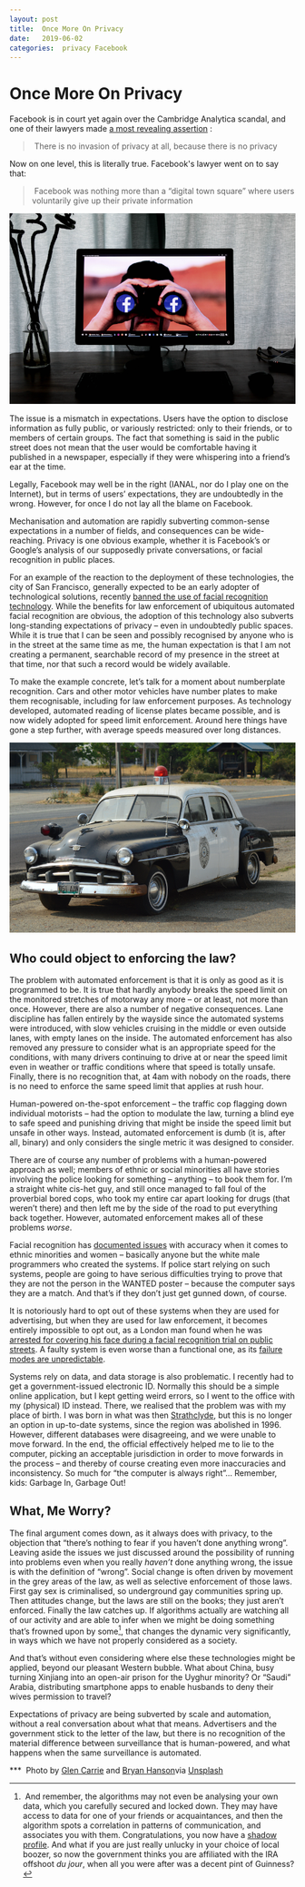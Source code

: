 ```yaml
---
layout: post
title:  Once More On Privacy 
date:   2019-06-02 
categories:  privacy Facebook 
---
```


# Once More On Privacy


Facebook is in court yet again over the Cambridge Analytica scandal, and one of their lawyers made [a most revealing assertion](https://www.dailydot.com/debug/facebook-lawyer-no-expectation-of-privacy/ "Facebook lawyer says users 'have no expectation of privacy'" ) : 

> There is no invasion of privacy at all, because there is no privacy

Now on one level, this is literally true. Facebook's lawyer went on to say that:

> Facebook was nothing more than a “digital town square” where users voluntarily give up their private information

![](/images/unknown_filename.263.png)

The issue is a mismatch in expectations. Users have the option to disclose information as fully public, or variously restricted: only to their friends, or to members of certain groups. The fact that something is said in the public street does not mean that the user would be comfortable having it published in a newspaper, especially if they were whispering into a friend’s ear at the time.

Legally, Facebook may well be in the right (IANAL, nor do I play one on the Internet), but in terms of users’ expectations, they are undoubtedly in the wrong. However, for once I do not lay all the blame on Facebook.

Mechanisation and automation are rapidly subverting common-sense expectations in a number of fields, and consequences can be wide-reaching. Privacy is one obvious example, whether it is Facebook’s or Google’s analysis of our supposedly private conversations, or facial recognition in public places. 

For an example of the reaction to the deployment of these technologies, the city of San Francisco, generally expected to be an early adopter of technological solutions, recently [banned the use of facial recognition technology](https://www.theguardian.com/commentisfree/2019/may/30/san-francisco-ban-facial-recognition-surveillance). While the benefits for law enforcement of ubiquitous automated facial recognition are obvious, the adoption of this technology also subverts long-standing expectations of privacy – even in undoubtedly public spaces. While it is true that I can be seen and possibly recognised by anyone who is in the street at the same time as me, the human expectation is that I am not creating a permanent, searchable record of my presence in the street at that time, nor that such a record would be widely available.

To make the example concrete, let’s talk for a moment about numberplate recognition. Cars and other motor vehicles have number plates to make them recognisable, including for law enforcement purposes. As technology developed, automated reading of license plates became possible, and is now widely adopted for speed limit enforcement. Around here things have gone a step further, with average speeds measured over long distances.

![](/images/unknown_filename.264.png)

## Who could object to enforcing the law?

The problem with automated enforcement is that it is only as good as it is programmed to be. It is true that hardly anybody breaks the speed limit on the monitored stretches of motorway any more – or at least, not more than once. However, there are also a number of negative consequences. Lane discipline has fallen entirely by the wayside since the automated systems were introduced, with slow vehicles cruising in the middle or even outside lanes, with empty lanes on the inside. The automated enforcement has also removed any pressure to consider what is an appropriate speed for the conditions, with many drivers continuing to drive at or near the speed limit even in weather or traffic conditions where that speed is totally unsafe. Finally, there is no recognition that, at 4am with nobody on the roads, there is no need to enforce the same speed limit that applies at rush hour.

Human-powered on-the-spot enforcement – the traffic cop flagging down individual motorists – had the option to modulate the law, turning a blind eye to safe speed and punishing driving that might be inside the speed limit but unsafe in other ways. Instead, automated enforcement is dumb (it is, after all, binary) and only considers the single metric it was designed to consider.

There are of course any number of problems with a human-powered approach as well; members of ethnic or social minorities all have stories involving the police looking for something – anything – to book them for. I’m a straight white cis-het guy, and still once managed to fall foul of the proverbial bored cops, who took my entire car apart looking for drugs (that weren’t there) and then left me by the side of the road to put everything back together. However, automated enforcement makes all of these problems *worse*.

Facial recognition has [documented issues](https://www.nytimes.com/2018/02/09/technology/facial-recognition-race-artificial-intelligence.html) with accuracy when it comes to ethnic minorities and women – basically anyone but the white male programmers who created the systems. If police start relying on such systems, people are going to have serious difficulties trying to prove that they are not the person in the WANTED poster – because the computer says they are a match. And that’s if they don’t just get gunned down, of course.

It is notoriously hard to opt out of these systems when they are used for advertising, but when they are used for law enforcement, it becomes entirely impossible to opt out, as a London man found when he was [arrested for covering his face during a facial recognition trial on public streets](https://www.yahoo.com/entertainment/man-takes-police-to-court-over-use-of-facial-recognition-technology-in-landmark-case-085721033.html). A faulty system is even worse than a functional one, as its [failure modes are unpredictable](201712120932.md). 

Systems rely on data, and data storage is also problematic. I recently had to get a government-issued electronic ID. Normally this should be a simple online application, but I kept getting weird errors, so I went to the office with my (physical) ID instead. There, we realised that the problem was with my place of birth. I was born in what was then [Strathclyde](https://en.m.wikipedia.org/wiki/Strathclyde), but this is no longer an option in up-to-date systems, since the region was abolished in 1996. However, different databases were disagreeing, and we were unable to move forward. In the end, the official effectively helped me to lie to the computer, picking an acceptable jurisdiction in order to move forwards in the process – and thereby of course creating even more inaccuracies and inconsistency. So much for “the computer is always right”… Remember, kids: Garbage In, Garbage Out!

## What, Me Worry?

The final argument comes down, as it always does with privacy, to the objection that “there’s nothing to fear if you haven’t done anything wrong”. Leaving aside the issues we just discussed around the possibility of running into problems even when you really *haven’t* done anything wrong, the issue is with the definition of “wrong”. Social change is often driven by movement in the grey areas of the law, as well as selective enforcement of those laws. First gay sex is criminalised, so underground gay communities spring up. Then attitudes change, but the laws are still on the books; they just aren’t enforced. Finally the law catches up. If algorithms actually are watching all of our activity and are able to infer when we might be doing something that’s frowned upon by some[^1], that changes the dynamic very significantly, in ways which we have not properly considered as a society.

And that’s without even considering where else these technologies might be applied, beyond our pleasant Western bubble. What about China, busy turning Xinjiang into an open-air prison for the Uyghur minority? Or “Saudi” Arabia, distributing smartphone apps to enable husbands to deny their wives permission to travel? 

Expectations of privacy are being subverted by scale and automation, without a real conversation about what that means. Advertisers and the government stick to the letter of the law, but there is no recognition of the material difference between surveillance that is human-powered, and what happens when the same surveillance is automated.

*** 
Photo by [Glen Carrie](http://cocopine.co.za) and [Bryan Hanson](http://www.facebook.com/bryanhansonphotos)via [Unsplash](http://unsplash.com/)

[^1]: And remember, the algorithms may not even be analysing your own data, which you carefully secured and locked down. They may have access to data for one of your friends or acquaintances, and then the algorithm spots a correlation in patterns of communication, and associates you with them. Congratulations, you now have a [shadow profile](https://www.dailydot.com/news/facebook-shadow-profiles-privacy-faq/). And what if you are just really unlucky in your choice of local boozer, so now the government thinks you are affiliated with the IRA offshoot *du jour*, when all you were after was a decent pint of Guinness?

